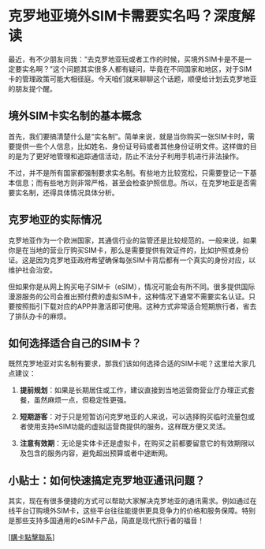 # 克罗地亚境外SIM卡需要实名吗？深度解读

最近，有不少朋友问我：“去克罗地亚玩或者工作的时候，买境外SIM卡是不是一定要实名啊？”这个问题其实很多人都有疑问，毕竟在不同国家和地区，对于SIM卡的管理政策可能大相径庭。今天咱们就来聊聊这个话题，顺便给计划去克罗地亚的朋友提个醒。

## 境外SIM卡实名制的基本概念

首先，我们要搞清楚什么是“实名制”。简单来说，就是当你购买一张SIM卡时，需要提供一些个人信息，比如姓名、身份证号码或者其他身份证明文件。这样做的目的是为了更好地管理和追踪通信活动，防止不法分子利用手机进行非法操作。

不过，并不是所有国家都强制要求实名制。有些地方比较宽松，只需要登记一下基本信息；而有些地方则非常严格，甚至会检查护照信息。所以，在克罗地亚是否需要实名制，还得具体情况具体分析。

## 克罗地亚的实际情况

克罗地亚作为一个欧洲国家，其通信行业的监管还是比较规范的。一般来说，如果你是在当地的营业厅购买SIM卡，那么是需要提供有效证件的，比如护照或身份证。这是因为克罗地亚政府希望确保每张SIM卡背后都有一个真实的身份对应，以维护社会治安。

但如果你是从网上购买电子SIM卡（eSIM），情况可能会有所不同。很多提供国际漫游服务的公司会推出预付费的虚拟SIM卡，这种情况下通常不需要实名认证。只要按照指引下载对应的APP并激活即可使用。这种方式非常适合短期旅行者，省去了排队办卡的麻烦。

## 如何选择适合自己的SIM卡？

既然克罗地亚对实名制有要求，那我们该如何选择合适的SIM卡呢？这里给大家几点建议：

1. **提前规划**：如果是长期居住或工作，建议直接到当地运营商营业厅办理正式套餐，虽然麻烦一点，但稳定性更强。
   
2. **短期游客**：对于只是短暂访问克罗地亚的人来说，可以选择购买临时流量包或者使用支持eSIM功能的虚拟运营商提供的服务。这样既方便又灵活。

3. **注意有效期**：无论是实体卡还是虚拟卡，在购买之前都要留意它的有效期限以及包含的服务内容，避免超出预算或者中途断网。

## 小贴士：如何快速搞定克罗地亚通讯问题？

其实，现在有很多便捷的方式可以帮助大家解决克罗地亚的通讯需求。例如通过在线平台订购境外SIM卡，这些平台往往能提供更具竞争力的价格和服务保障。特别是那些支持多国通用的eSIM卡产品，简直是现代旅行者的福音！

[[購卡點擊聯系](https://t.me/s/esim1088)]